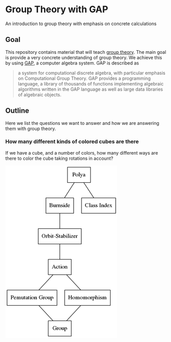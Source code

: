 # Group Theory with GAP
An introduction to group theory with emphasis on concrete calculations

## Goal
This repository contains material that will teach
[group theory][wikipedia.group-theory]. The main goal is provide a very concrete
understanding of group theory. We achieve this by using [GAP][gap], a computer
algebra system. GAP is described as 

> a system for computational discrete algebra, with particular emphasis on
> Computational Group Theory. GAP provides a programming language, a library of
> thousands of functions implementing algebraic algorithms written in the GAP
> language as well as large data libraries of algebraic objects. 

## Outline
Here we list the questions we want to answer and how we are answering them with
group theory.

### How many different kinds of colored cubes are there
If we have a cube, and a number of colors, how many different ways are there to
color the cube taking rotations in account?

![Outline](https://raw.githubusercontent.com/fifth-postulate/group-theory-with-gap/master/graphviz/polya.gv.png)

[wikipedia.group-theory]: https://en.wikipedia.org/wiki/Group_theory
[gap]: http://www.gap-system.org/
